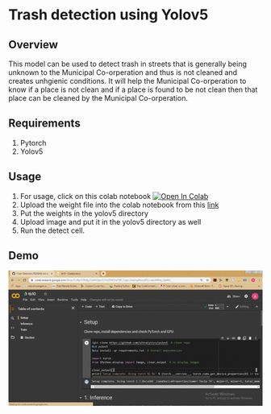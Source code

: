 # Trash detection using Yolov5
## Overview
This model can be used to detect trash in streets that is generally being unknown to the Municipal Co-orperation and thus is not cleaned and creates unhgienic conditions. It will help the Municipal Co-orperation to know if a place is not clean and if a place is found to be not clean then that place can be cleaned by the Municipal Co-orperation.
## Requirements
1. Pytorch
2. Yolov5
## Usage
1. For usage, click on this colab notebook <a href="https://colab.research.google.com/drive/1L08p1O8zByZZeXSGkm3UYoZEW3rw78P_?usp=sharing"><img src="https://colab.research.google.com/assets/colab-badge.svg" alt="Open In Colab"></a>
2. Upload the weight file into the colab notebook from this [link](https://www.dropbox.com/s/ndp10mk3wx2r262/last%282%29.pt?dl=0)
3. Put the weights in the yolov5 directory
4. Upload image and put it in the yolov5 directory as well
5. Run the detect cell.
## Demo
![](tutorial.gif)
